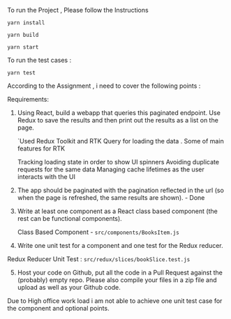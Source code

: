 To run the Project , Please follow the Instructions

`yarn install`

`yarn build `

`yarn start`

To run the test cases : 

`yarn test`

According to the Assignment , i need to cover the following points : 

Requirements: 

1. Using React, build a webapp that queries this paginated endpoint. Use Redux to save the results and then print out the results as a list on the page. 

   `Used Redux Toolkit and RTK Query for loading the data . Some of main features for RTK 

    Tracking loading state in order to show UI spinners
    Avoiding duplicate requests for the same data
    Managing cache lifetimes as the user interacts with the UI


2. The app should be paginated with the pagination reflected in the url (so when the page is refreshed, the same results are shown). - Done



3. Write at least one component as a React class based component (the rest can be functional components). 

   Class Based Component -  `src/components/BooksItem.js`

4. Write one unit test for a component and one test for the Redux reducer. 


Redux Reducer Unit Test :  `src/redux/slices/bookSlice.test.js`

5. Host your code on Github, put all the code in a Pull Request against the (probably) empty repo. Please also compile your files in a zip file and upload as well as your Github code. 

Due to High office work load i am not able to achieve one unit test case for the component and optional points. 
